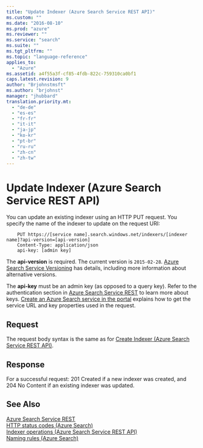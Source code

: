 ```yaml
---
title: "Update Indexer (Azure Search Service REST API)"
ms.custom: ""
ms.date: "2016-08-10"
ms.prod: "azure"
ms.reviewer: ""
ms.service: "search"
ms.suite: ""
ms.tgt_pltfrm: ""
ms.topic: "language-reference"
applies_to: 
  - "Azure"
ms.assetid: a4f55a3f-cf85-4fdb-822c-759310ca0bf1
caps.latest.revision: 9
author: "Brjohnstmsft"
ms.author: "brjohnst"
manager: "jhubbard"
translation.priority.mt: 
  - "de-de"
  - "es-es"
  - "fr-fr"
  - "it-it"
  - "ja-jp"
  - "ko-kr"
  - "pt-br"
  - "ru-ru"
  - "zh-cn"
  - "zh-tw"
---
```

# Update Indexer (Azure Search Service REST API)
  You can update an existing indexer using an HTTP PUT request. You specify the name of the indexer to update on the request URI:  
  
```  
    PUT https://[service name].search.windows.net/indexers/[indexer name]?api-version=[api-version]  
    Content-Type: application/json  
    api-key: [admin key]  
```  
  
 The **api-version** is required. The current version is `2015-02-28`. [Azure Search Service Versioning](../Topic/Azure%20Search%20Service%20Versioning.md) has details, including more information about alternative versions.  
  
 The **api-key** must be an admin key (as opposed to a query key). Refer to the authentication section in [Azure Search Service REST](../SearchServiceREST/service-rest.md) to learn more about keys. [Create an Azure Search service in the portal](http://azure.microsoft.com/en-us/documentation/articles/search-create-service-portal/) explains how to get the service URL and key properties used in the request.  
  
## Request  
 The request body syntax is the same as for [Create Indexer &#40;Azure Search Service REST API&#41;](../SearchServiceREST/create-indexer.md).  
  
## Response  
 For a successful request: 201 Created if a new indexer was created, and 204 No Content if an existing indexer was updated.  
  
## See Also  
 [Azure Search Service REST](../SearchServiceREST/service-rest.md)   
 [HTTP status codes &#40;Azure Search&#41;](../SearchServiceREST/http-status-codes.md)   
 [Indexer operations &#40;Azure Search Service REST API&#41;](../SearchServiceREST/indexer-operations.md)   
 [Naming rules &#40;Azure Search&#41;](../SearchServiceREST/naming-rules.md)  
  
  